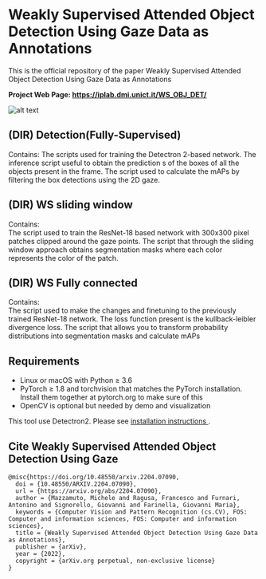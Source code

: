 # Weakly Supervised Attended Object Detection Using Gaze Data as Annotations
This is the official repository of the paper Weakly Supervised Attended Object Detection Using Gaze Data as Annotations

<b>Project Web Page: https://iplab.dmi.unict.it/WS_OBJ_DET/</b> <br />


![alt text](./full_metod.gif)

## (DIR) Detection(Fully-Supervised)
Contains:
The scripts used for training the Detectron 2-based network.
The inference script useful to obtain the prediction s of the boxes of all the objects present in the frame.
The script used to calculate the mAPs by filtering the box detections using the 2D gaze.

## (DIR) WS sliding window
Contains:  
The script used to train the ResNet-18 based network with 300x300 pixel patches clipped around the gaze points.
The script that through the sliding window approach obtains segmentation masks where each color represents the color of the patch. 

## (DIR) WS Fully connected
Contains:  
The script used to make the changes and finetuning to the previously trained ResNet-18 network. The loss function present is the kullback-leibler divergence loss.
The script that allows you to transform probability distributions into segmentation masks and calculate mAPs


## Requirements
<ul>
<li>Linux or macOS with Python ≥ 3.6</li>
<li>PyTorch ≥ 1.8 and torchvision that matches the PyTorch installation. Install them together at pytorch.org to make sure of this</li>
<li>OpenCV is optional but needed by demo and visualization</li>
</ul>
This tool use Detectron2. Please see <a href="https://github.com/facebookresearch/detectron2">installation instructions </a>.

## Cite Weakly Supervised Attended Object Detection Using Gaze

```
@misc{https://doi.org/10.48550/arxiv.2204.07090,
  doi = {10.48550/ARXIV.2204.07090},
  url = {https://arxiv.org/abs/2204.07090},
  author = {Mazzamuto, Michele and Ragusa, Francesco and Furnari, Antonino and Signorello, Giovanni and Farinella, Giovanni Maria},
  keywords = {Computer Vision and Pattern Recognition (cs.CV), FOS: Computer and information sciences, FOS: Computer and information sciences},
  title = {Weakly Supervised Attended Object Detection Using Gaze Data as Annotations},
  publisher = {arXiv},
  year = {2022},
  copyright = {arXiv.org perpetual, non-exclusive license}
}

```
